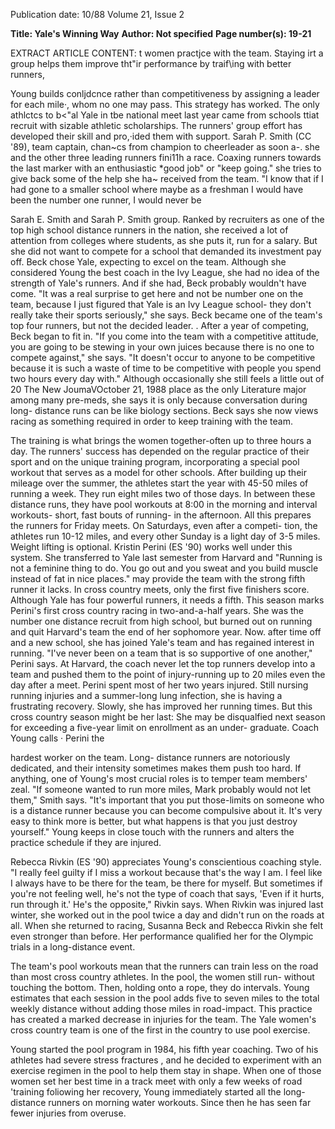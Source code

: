 Publication date: 10/88
Volume 21, Issue 2

**Title: Yale's Winning Way**
**Author: Not specified**
**Page number(s): 19-21**

EXTRACT ARTICLE CONTENT:
t women practjce with the team. Staying 
irt a group helps them improve tht"ir 
performance by traif\ing with better 
runners, 

Young builds conljdcnce 
rather than 
competitiveness by 
assigning a leader for each mile·, whom 
no one may pass. This strategy has 
worked. The only athlctcs to b<"al Yale 
in tbe national meet last year came 
from schools ttiat recruit with sizable 
athletic scholarships. The runners' 
group effort has developed their skill 
and pro,·ided them with support. 
Sarah P. Smith (CC '89), team 
captain, chan~cs from champion to 
cheerleader as soon a-. she and the 
other three leading runners fini11h a 
race. Coaxing runners towards the last 
marker with an enthusiastic *good job" 
or "keep going." she tries to give back 
some of the help she ha~ received from 
the team. "I know that if I had gone to 
a smaller school where maybe as a 
freshman I 
would have been the 
number one runner, I would never be 


Sarah E. Smith and Sarah P. Smith 
group. Ranked by recruiters as one of 
the top high school distance runners in 
the nation, she received a lot of 
attention from colleges where students, 
as she puts it, run for a salary. But she 
did not want to compete for a school 
that demanded its investment pay off. 
Beck chose Yale, expecting to excel on 
the team. Although she considered 
Young the best coach in the Ivy 
League, she had no idea of the strength 
of Yale's runners. And if she had, Beck 
probably wouldn't have come. "It was a 
real surprise to get here and not be 
number one on the team, because I 
just figured that Yale is an Ivy League 
school- they don't really take their 
sports seriously," she says. 
Beck 
became one of the team's top four 
runners, but not the decided leader. 
. After a year of competing, Beck 
began to fit in. "If you come into the 
team with a competitive attitude, you 
are going to be stewing in your own 
juices because there is no one to 
compete against," she says. "It doesn't 
occur to anyone to be competitive 
because it is such a waste of time to be 
competitive with people you spend two 
hours every day with." Although 
occasionally she still feels a little out of 
20 The New JoumaVOctober 21, 1988 
place as the only Literature major 
among many pre-meds, she says it is 
only because conversation during long-
distance runs can be like biology 
sections. Beck says she now views 
racing as something required in order 
to keep training with the team. 

The training is what brings the 
women together-often up to three 
hours a day. The runners' success has 
depended on the regular practice of 
their sport and on the unique training 
program, incorporating a special pool 
workout that serves as a model for 
other schools. After building up their 
mileage over the summer, the athletes 
start the year with 45-50 miles of 
running a week. They run eight miles 
two of those days. In between these 
distance runs, they have pool workouts 
at 8:00 in the morning and interval 
workouts- short, 
fast bouts of 
running- in the afternoon. All this 
prepares the runners for Friday meets. 
On Saturdays, even after a competi-
tion, the athletes run 10-12 miles, and 
every other Sunday is a light day of 3-5 
miles. Weight lifting is optional. 
Kristin Perini (ES '90) works well 
under this system. She transferred to 
Yale last semester from Harvard and 
"Running is not a 
feminine thing to do. 
You go out and you 
sweat and you build 
muscle instead of fat 
in nice places." 
may provide the team with the strong 
fifth runner it lacks. In cross country 
meets, only the first five finishers 
score. Although Yale has four powerful 
runners, it needs a fifth. This season 
marks Perini's 
first cross country 
racing in two-and-a-half years. She 
was the number one distance recruit 
from high school, but burned out on 
running and quit Harvard's team the 
end of her sophomore year. Now. after 
time off and a new school, she has 
joined Yale's team and has regained 
interest in running. "I've never been on 
a team that is so supportive of one 
another," Perini says. At Harvard, the 
coach never let the top runners develop 
into a team and pushed them to the 
point of injury-running up to 20 
miles even the day after a meet. Perini 
spent most of her two years injured. 
Still nursing running injuries and a 
summer-long lung infection, she is 
having a frustrating recovery. Slowly, 
she has improved her running times. 
But this cross country season might 
be her last: She may be disqualfied 
next season for exceeding a five-year 
limit on enrollment as an under-
graduate. 
Coach Young calls · Perini the 


hardest worker on the team. Long-
distance 
runners are notoriously 
dedicated, and their intensity 
sometimes makes them push too hard. 
If anything, one of Young's most 
crucial 
roles is 
to temper 
team 
members' zeal. "If someone wanted to 
run more miles, Mark probably would 
not let 
them," Smith says. 
"It's 
important that you put those-limits on 
someone who is a distance runner 
because you can become compulsive 
about it. It's very easy to think more is 
better, but what happens is that you 
just destroy yourself." Young keeps in 
close touch with the runners and alters 
the practice schedule if they are 
injured. 

Rebecca Rivkin (ES '90) appreciates 
Young's conscientious coaching style. "I 
really feel guilty if I miss a workout 
because that's the way I am. I feel like I 
always have to be there for the team, 
be there for myself. But sometimes if 
you're not feeling well, he's not the type 
of coach that says, 'Even if it hurts, run 
through it.' He's the opposite," Rivkin 
says. When Rivkin was injured last 
winter, she worked out in the pool 
twice a day and didn't run on the roads 
at all. When she returned to racing, 
Susanna Beck and Rebecca Rivkin 
she felt even stronger than before. Her 
performance qualified her for the 
Olympic trials in 
a long-distance 
event. 

The team's pool workouts mean that 
the runners can train less on the road 
than most cross country athletes. In 
the pool, the women still run- without 
touching the bottom. Then, holding 
onto a rope, they do intervals. Young 
estimates that each session in the pool 
adds five to seven miles to the total 
weekly distance without adding those 
miles in road-impact. This practice has 
created a marked decrease in injuries 
for the team. The Yale women's cross 
country team is one of the first in the 
country to use pool exercise. 

Young started the pool program in 
1984, his fifth year coaching. Two of 
his athletes had severe stress fractures , 
and he decided to experiment with an 
exercise regimen in the pool to help 
them stay in shape. When one of those 
women set her best time in a track 
meet with only a few weeks of road 
'training foliowing her recovery, Young 
immediately started all the long-
distance runners on morning water 
workouts. Since then he has seen far 
fewer injuries from overuse.